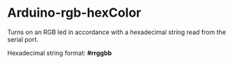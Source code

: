 # Arduino-rgb-hexColor

Turns on an RGB led in accordance with a hexadecimal string read from the serial port.

Hexadecimal string format: **#rrggbb**
